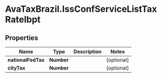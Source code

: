 # AvaTaxBrazil.IssConfServiceListTaxRateIbpt

## Properties
Name | Type | Description | Notes
------------ | ------------- | ------------- | -------------
**nationalFedTax** | **Number** |  | [optional] 
**cityTax** | **Number** |  | [optional] 


